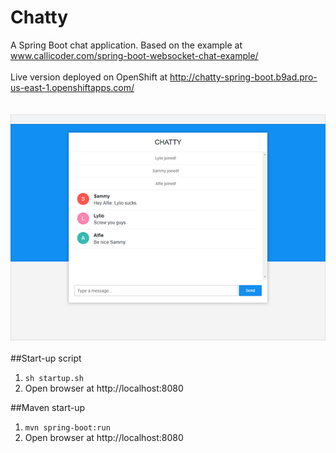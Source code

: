 # Chatty
A Spring Boot chat application. Based on the example at www.callicoder.com/spring-boot-websocket-chat-example/
<br>
<br>
Live version deployed on OpenShift at http://chatty-spring-boot.b9ad.pro-us-east-1.openshiftapps.com/
<br>
<br>
<br>
![Chatty](screenshot.png)
<br>
<br>
##Start-up script
1. `sh startup.sh`
2. Open browser at http://localhost:8080

##Maven start-up
1. `mvn spring-boot:run`
2. Open browser at http://localhost:8080
